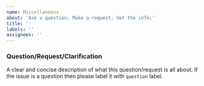 ```yaml
---
name: Miscellaneous
about: 'Ask a question; Make a request; Get the info;'
title: ''
labels: ''
assignees: ''
---
```


### Question/Request/Clarification

A clear and concise description of what this question/request is all about. If the issue is a question then please label it with `question` label.

